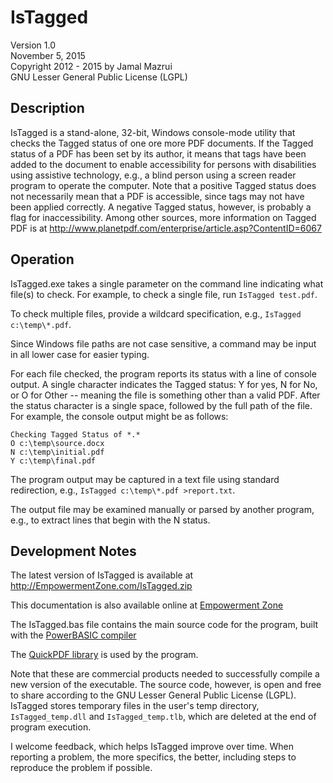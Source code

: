 # IsTagged 
Version 1.0  
November 5, 2015  
Copyright 2012 - 2015 by Jamal Mazrui  
GNU Lesser General Public License (LGPL) 

## Description

IsTagged is a stand-alone, 32-bit, Windows console-mode utility that checks the Tagged status of one ore more PDF documents.  If the Tagged status of a PDF has been set by its author, it means that tags have been added to the document to enable accessibility for persons with disabilities using assistive technology, e.g., a blind person using a screen reader program to operate the computer. Note that a positive Tagged status does not necessarily mean that a PDF is accessible, since tags may not have been applied correctly. A negative Tagged status, however, is probably a flag for inaccessibility. Among other sources, more information on Tagged PDF is at
http://www.planetpdf.com/enterprise/article.asp?ContentID=6067

## Operation

IsTagged.exe takes a single parameter on the command line indicating what file(s) to check. For example, to check a single file, run `IsTagged test.pdf`.

To check multiple files, provide a wildcard specification, e.g.,
`IsTagged c:\temp\*.pdf`.

Since Windows file paths are not case sensitive, a command may be input in all lower case for easier typing.

For each file checked, the program reports its status with a line of console output. A single character indicates the Tagged status: Y for yes, N for No, or O for Other -- meaning the file is something other than a valid PDF.  After the status character is a single space, followed by the full path of the file. For example, the console output might be as follows:

    Checking Tagged Status of *.*
    O c:\temp\source.docx
    N c:\temp\initial.pdf
    Y c:\temp\final.pdf

The program output may be captured in a text file using standard redirection, e.g., `IsTagged c:\temp\*.pdf >report.txt`.

The output file may be examined manually or parsed by another program, e.g., to extract lines that begin with the N status.

## Development Notes

The latest version of IsTagged is available at http://EmpowermentZone.com/IsTagged.zip

This documentation is also available online at [Empowerment Zone](http://EmpowermentZone.com/IsTagged.htm)

The IsTagged.bas file contains the main source code for the program, built with the [PowerBASIC compiler](http://PowerBASIC.com)

The [QuickPDF library](http://QuickPDFLibrary.com) is used by the program.

Note that these are commercial products needed to successfully compile a new version of the executable. The source code, however, is open and free to share according to the GNU Lesser General Public License (LGPL).  IsTagged stores temporary files in the user's temp directory, `IsTagged_temp.dll` and `IsTagged_temp.tlb`, which are deleted at the end of program execution.

I welcome feedback, which helps IsTagged improve over time. When reporting a problem, the more specifics, the better, including steps to reproduce the problem if possible.
